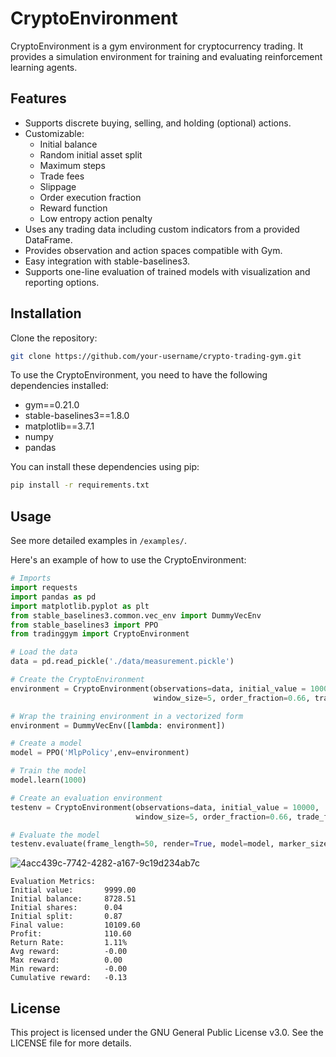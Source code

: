# CryptoEnvironment

CryptoEnvironment is a gym environment for cryptocurrency trading. It provides a simulation environment for training and evaluating reinforcement learning agents.

## Features

- Supports discrete buying, selling, and holding (optional) actions.
- Customizable:
    - Initial balance
    - Random initial asset split
    - Maximum steps
    - Trade fees
    - Slippage
    - Order execution fraction
    - Reward function
    - Low entropy action penalty
- Uses any trading data including custom indicators from a provided DataFrame.
- Provides observation and action spaces compatible with Gym.
- Easy integration with stable-baselines3.
- Supports one-line evaluation of trained models with visualization and reporting options.


## Installation

Clone the repository:
```bash
git clone https://github.com/your-username/crypto-trading-gym.git
```

To use the CryptoEnvironment, you need to have the following dependencies installed:

- gym==0.21.0
- stable-baselines3==1.8.0
- matplotlib==3.7.1
- numpy
- pandas

You can install these dependencies using pip:
```bash
pip install -r requirements.txt
```

## Usage
See more detailed examples in `/examples/`.

Here's an example of how to use the CryptoEnvironment:

```python
# Imports
import requests
import pandas as pd
import matplotlib.pyplot as plt 
from stable_baselines3.common.vec_env import DummyVecEnv
from stable_baselines3 import PPO
from tradinggym import CryptoEnvironment

# Load the data
data = pd.read_pickle('./data/measurement.pickle')

# Create the CryptoEnvironment
environment = CryptoEnvironment(observations=data, initial_value = 10000, 
                                window_size=5, order_fraction=0.66, trade_fee=0.003375)

# Wrap the training environment in a vectorized form
environment = DummyVecEnv([lambda: environment])

# Create a model
model = PPO('MlpPolicy',env=environment)

# Train the model
model.learn(1000)

# Create an evaluation environment
testenv = CryptoEnvironment(observations=data, initial_value = 10000, 
                            window_size=5, order_fraction=0.66, trade_fee=0.003375)

# Evaluate the model
testenv.evaluate(frame_length=50, render=True, model=model, marker_size=25, verbose=1)
```

![4acc439c-7742-4282-a167-9c19d234ab7c](https://github.com/astrologos/tradinggym/assets/82430396/d4917963-d8cb-4c24-b595-301d8bf876ff)

```
Evaluation Metrics:  
Initial value:       9999.00
Initial balance:     8728.51
Initial shares:      0.04
Initial split:       0.87
Final value:         10109.60
Profit:              110.60
Return Rate:         1.11%
Avg reward:          -0.00
Max reward:          0.00
Min reward:          -0.00
Cumulative reward:   -0.13
```

## License
This project is licensed under the GNU General Public License v3.0. See the LICENSE file for more details.

